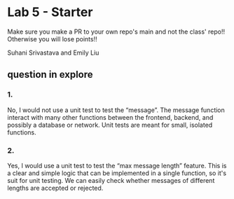 # Lab 5 - Starter
Make sure you make a PR to your own repo's main and not the class' repo!! Otherwise you will lose points!!

Suhani Srivastava and Emily Liu

## question in explore
### 1.
No, I would not use a unit test to test the “message”. The message function interact with many other functions between the frontend, backend, and possibly a database or network. Unit tests are meant for small, isolated functions.

### 2. 
Yes, I would use a unit test to test the “max message length” feature. This is a clear and simple logic that can be implemented in a single function, so it's suit for unit testing. We can easily check whether messages of different lengths are accepted or rejected.

